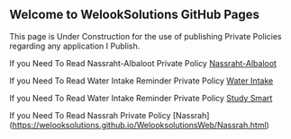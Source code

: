 ## Welcome to WelookSolutions GitHub Pages

This page is Under Construction for the use of publishing Private Policies regarding any application I Publish. 


If you Need To Read Nassraht-Albaloot Private Policy [Nassraht-Albaloot](https://welooksolutions.github.io/WelooksolutionsWeb/Nassrah-Albaloot.html)

If you Need To Read Water Intake Reminder Private Policy [Water Intake](https://welooksolutions.github.io/WelooksolutionsWeb/WaterIntake.html)

If you Need To Read Water Intake Reminder Private Policy [Study Smart](https://welooksolutions.github.io/WelooksolutionsWeb/studysmartfree.html)

If you Need To Read Nassrah Private Policy [Nassrah]
(https://welooksolutions.github.io/WelooksolutionsWeb/Nassrah.html)
